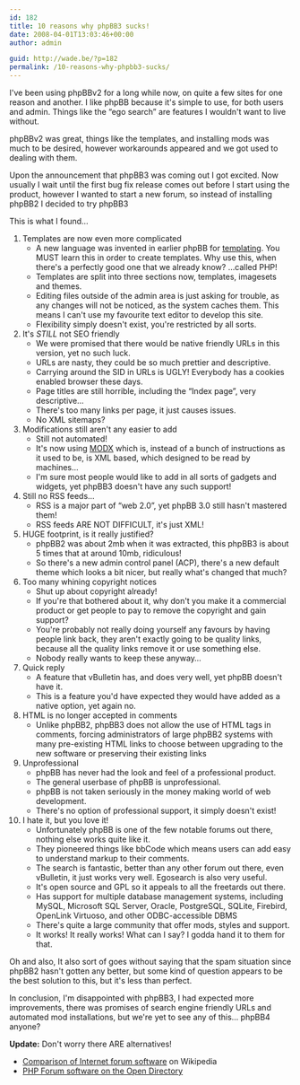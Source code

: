 ```yaml
---
id: 182
title: 10 reasons why phpBB3 sucks!
date: 2008-04-01T13:03:46+00:00
author: admin

guid: http://wade.be/?p=182
permalink: /10-reasons-why-phpbb3-sucks/
---
```

<p class="lead">
  I've been using phpBBv2 for a long while now, on quite a few sites for one reason and another. I like phpBB because it's simple to use, for both users and admin. Things like the &#8220;ego search&#8221; are features I wouldn't want to live without.
</p>

phpBBv2 was great, things like the templates, and installing mods was much to be desired, however workarounds appeared and we got used to dealing with them.

Upon the announcement that phpBB3 was coming out I got excited. Now usually I wait until the first bug fix release comes out before I start using the product, however I wanted to start a new forum, so instead of installing phpBB2 I decided to try phpBB3

This is what I found&#8230;

<!--more-->

  1. Templates are now even more complicated 
      * A new language was invented in earlier phpBB for [templating](http://area51.phpbb.com/docs/coding-guidelines.html#templating). You MUST learn this in order to create templates. Why use this, when there's a perfectly good one that we already know? &#8230;called PHP!
      * Templates are split into three sections now, templates, imagesets and themes.
      * Editing files outside of the admin area is just asking for trouble, as any changes will not be noticed, as the system caches them. This means I can't use my favourite text editor to develop this site.
      * Flexibility simply doesn't exist, you're restricted by all sorts.
  2. It's _STILL_ not SEO friendly 
      * We were promised that there would be native friendly URLs in this version, yet no such luck.
      * URLs are nasty, they could be so much prettier and descriptive.
      * Carrying around the SID in URLs is UGLY! Everybody has a cookies enabled browser these days.
      * Page titles are still horrible, including the &#8220;Index page&#8221;, very descriptive&#8230;
      * There's too many links per page, it just causes issues.
      * No XML sitemaps?
  3. Modifications still aren't any easier to add 
      * Still not automated!
      * It's now using [MODX](http://www.phpbb.com/community/viewtopic.php?f=69&t=724145) which is, instead of a bunch of instructions as it used to be, is XML based, which designed to be read by machines&#8230;
      * I'm sure most people would like to add in all sorts of gadgets and widgets, yet phpBB3 doesn't have any such support!
  4. Still no RSS feeds&#8230; 
      * RSS is a major part of &#8220;web 2.0&#8221;, yet phpBB 3.0 still hasn't mastered them!
      * RSS feeds ARE NOT DIFFICULT, it's just XML!
  5. HUGE footprint, is it really justified? 
      * phpBB2 was about 2mb when it was extracted, this phpBB3 is about 5 times that at around 10mb, ridiculous!
      * So there's a new admin control panel (ACP), there's a new default theme which looks a bit nicer, but really what's changed that much?
  6. Too many whining copyright notices 
      * Shut up about copyright already!
      * If you're that bothered about it, why don't you make it a commercial product or get people to pay to remove the copyright and gain support?
      * You're probably not really doing yourself any favours by having people link back, they aren't exactly going to be quality links, because all the quality links remove it or use something else.
      * Nobody really wants to keep these anyway&#8230;
  7. Quick reply 
      * A feature that vBulletin has, and does very well, yet phpBB doesn't have it.
      * This is a feature you'd have expected they would have added as a native option, yet again no.
  8. HTML is no longer accepted in comments 
      * Unlike phpBB2, phpBB3 does not allow the use of HTML tags in comments, forcing administrators of large phpBB2 systems with many pre-existing HTML links to choose between upgrading to the new software or preserving their existing links
  9. Unprofessional 
      * phpBB has never had the look and feel of a professional product.
      * The general userbase of phpBB is unprofessional.
      * phpBB is not taken seriously in the money making world of web development.
      * There's no option of professional support, it simply doesn't exist!
 10. I hate it, but you love it! 
      * Unfortunately phpBB is one of the few notable forums out there, nothing else works quite like it.
      * They pioneered things like bbCode which means users can add easy to understand markup to their comments.
      * The search is fantastic, better than any other forum out there, even vBulletin, it just works very well. Egosearch is also very useful.
      * It's open source and GPL so it appeals to all the freetards out there.
      * Has support for multiple database management systems, including MySQL, Microsoft SQL Server, Oracle, PostgreSQL, SQLite, Firebird, OpenLink Virtuoso, and other ODBC-accessible DBMS
      * There's quite a large community that offer mods, styles and support.
      * It works! It really works! What can I say? I godda hand it to them for that.

Oh and also, It also sort of goes without saying that the spam situation since phpBB2 hasn't gotten any better, but some kind of question appears to be the best solution to this, but it's less than perfect.

In conclusion, I'm disappointed with phpBB3, I had expected more improvements, there was promises of search engine friendly URLs and automated mod installations, but we're yet to see any of this&#8230; phpBB4 anyone?

**Update:** Don't worry there ARE alternatives!

  * [Comparison of Internet forum software](http://en.wikipedia.org/wiki/Comparison_of_Internet_forum_software) on Wikipedia
  * [PHP Forum software on the Open Directory](http://www.dmoz.org/Computers/Programming/Languages/PHP/Scripts/Forums/)
